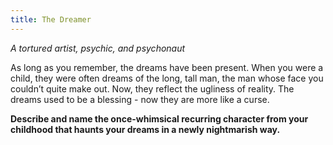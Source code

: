```yaml
---
title: The Dreamer
---
```


_A tortured artist, psychic, and psychonaut_

As long as you remember, the dreams have been present. When you were a child, they were often dreams of the long, tall man, the man whose face you couldn’t quite make out. Now, they reflect the ugliness of reality. The dreams used to be a blessing - now they are more like a curse.

**Describe and name the once-whimsical recurring character from your childhood that haunts your dreams in a newly nightmarish way.**

